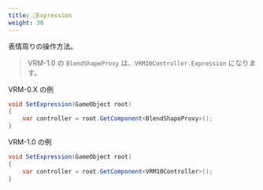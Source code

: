 ```yaml
---
title: 🚧Expression
weight: 30
---
```


表情周りの操作方法。

> VRM-1.0 の `BlendShapeProxy` は、`VRM10Controller.Expression` になります。

VRM-0.X の例

```cs
void SetExpression(GameObject root)
{
    var controller = root.GetComponent<BlendShapeProxy>();
}
```

VRM-1.0 の例

```cs
void SetExpression(GameObject root)
{
    var controller = root.GetComponent<VRM10Controller>();
}
```
